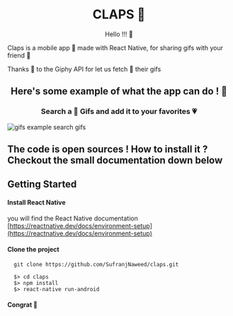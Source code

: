 <h1 align="center"> CLAPS 👏 </h1>
<p align="center">Hello !!! 👋</p>
<p> Claps is a mobile app 📱 made with React Native, for sharing gifs with your friend 🤝</p>
<p>Thanks 🙏 to the Giphy API for let us fetch 🔎 their gifs </p>

<h2 align="center">Here's some example of what the app can do ! 🚀</h2>

<h3 align="center">Search a 🔎 Gifs and add it to your favorites 💗 </h3>

![gifs example search gifs](https://github.com/SufranjNaweed/claps/blob/master/documentation/findGifs.gif)


<h2>The code is open sources ! How to install it ? Checkout the small documentation down below</h2>

## Getting Started

#### Install React Native

you will find the React Native documentation [https://reactnative.dev/docs/environment-setup](https://reactnative.dev/docs/environment-setup)


#### Clone the project

```
  git clone https://github.com/SufranjNaweed/claps.git
```

```
  $> cd claps
  $> npm install
  $> react-native run-android
```

#### Congrat 🎉
